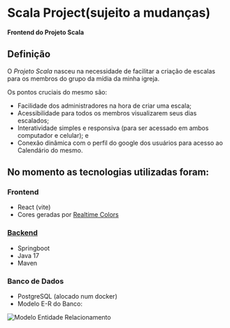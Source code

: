 # Scala Project(sujeito a mudanças)

**Frontend do Projeto Scala**

## Definição

O _Projeto Scala_ nasceu na necessidade de facilitar a criação de escalas para os membros do grupo da mídia da minha igreja.

Os pontos cruciais do mesmo são: <br>

-   Facilidade dos administradores na hora de criar uma escala;
-   Acessibilidade para todos os membros visualizarem seus dias escalados;
-   Interatividade simples e responsiva (para ser acessado em ambos computador e celular); e
-   Conexão dinâmica com o perfil do google dos usuários para acesso ao Calendário do mesmo.

## No momento as tecnologias utilizadas foram:

### Frontend

-   React (vite)
-   Cores geradas por [Realtime Colors](https://www.realtimecolors.com/)

### [Backend](https://github.com/gomesgr/scalaproject)

-   Springboot
-   Java 17
-   Maven

### Banco de Dados

-   PostgreSQL (alocado num docker)
-   Modelo E-R do Banco:

![Modelo Entidade Relacionamento](banco.png)
